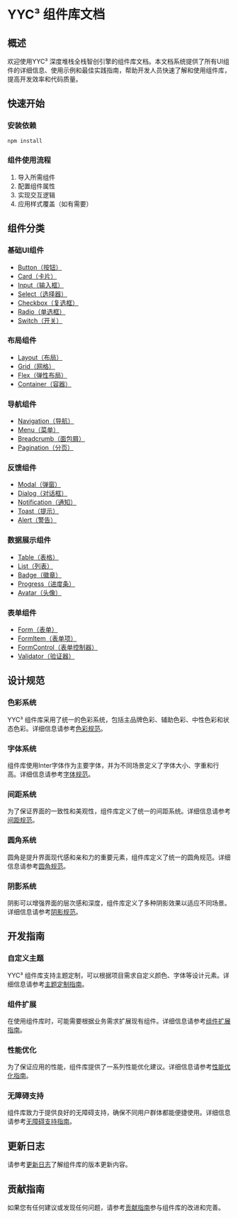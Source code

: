 # YYC³ 组件库文档

## 概述

欢迎使用YYC³ 深度堆栈全栈智创引擎的组件库文档。本文档系统提供了所有UI组件的详细信息、使用示例和最佳实践指南，帮助开发人员快速了解和使用组件库，提高开发效率和代码质量。

## 快速开始

### 安装依赖

```bash
npm install
```

### 组件使用流程

1. 导入所需组件
2. 配置组件属性
3. 实现交互逻辑
4. 应用样式覆盖（如有需要）

## 组件分类

### 基础UI组件

- [Button（按钮）](button.md)
- [Card（卡片）](card.md)
- [Input（输入框）](input.md)
- [Select（选择器）](select.md)
- [Checkbox（复选框）](checkbox.md)
- [Radio（单选框）](radio.md)
- [Switch（开关）](switch.md)

### 布局组件

- [Layout（布局）](layout.md)
- [Grid（网格）](grid.md)
- [Flex（弹性布局）](flex.md)
- [Container（容器）](container.md)

### 导航组件

- [Navigation（导航）](navigation.md)
- [Menu（菜单）](menu.md)
- [Breadcrumb（面包屑）](breadcrumb.md)
- [Pagination（分页）](pagination.md)

### 反馈组件

- [Modal（弹窗）](modal.md)
- [Dialog（对话框）](dialog.md)
- [Notification（通知）](notification.md)
- [Toast（提示）](toast.md)
- [Alert（警告）](alert.md)

### 数据展示组件

- [Table（表格）](table.md)
- [List（列表）](list.md)
- [Badge（徽章）](badge.md)
- [Progress（进度条）](progress.md)
- [Avatar（头像）](avatar.md)

### 表单组件

- [Form（表单）](form.md)
- [FormItem（表单项）](form-item.md)
- [FormControl（表单控制器）](form-control.md)
- [Validator（验证器）](validator.md)

## 设计规范

### 色彩系统

YYC³ 组件库采用了统一的色彩系统，包括主品牌色彩、辅助色彩、中性色彩和状态色彩。详细信息请参考[色彩规范](design/colors.md)。

### 字体系统

组件库使用Inter字体作为主要字体，并为不同场景定义了字体大小、字重和行高。详细信息请参考[字体规范](design/typography.md)。

### 间距系统

为了保证界面的一致性和美观性，组件库定义了统一的间距系统。详细信息请参考[间距规范](design/spacing.md)。

### 圆角系统

圆角是提升界面现代感和亲和力的重要元素，组件库定义了统一的圆角规范。详细信息请参考[圆角规范](design/border-radius.md)。

### 阴影系统

阴影可以增强界面的层次感和深度，组件库定义了多种阴影效果以适应不同场景。详细信息请参考[阴影规范](design/shadows.md)。

## 开发指南

### 自定义主题

YYC³ 组件库支持主题定制，可以根据项目需求自定义颜色、字体等设计元素。详细信息请参考[主题定制指南](development/custom-theme.md)。

### 组件扩展

在使用组件库时，可能需要根据业务需求扩展现有组件。详细信息请参考[组件扩展指南](development/component-extension.md)。

### 性能优化

为了保证应用的性能，组件库提供了一系列性能优化建议。详细信息请参考[性能优化指南](development/performance-optimization.md)。

### 无障碍支持

组件库致力于提供良好的无障碍支持，确保不同用户群体都能便捷使用。详细信息请参考[无障碍支持指南](development/accessibility.md)。

## 更新日志

请参考[更新日志](changelog.md)了解组件库的版本更新内容。

## 贡献指南

如果您有任何建议或发现任何问题，请参考[贡献指南](contributing.md)参与组件库的改进和完善。